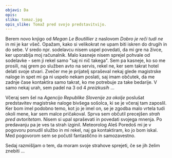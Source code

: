 ```yaml
---
objavi: Da
opis: 
slika: tomaz.jpg
opis_slike: Tomaž pred svojo predstavitvijo.
---
```

Berem novo knjigo od <i>Megan Le Boutillier</i> z naslovom <i>Dobro je reči tudi ne</i> in mi je kar všeč. Opažam, kako si velikokrat ne upam biti iskren do drugih in do sebe. V sredo npr. sodelavcu nisem uspel povedati, da mi gre na živce, ker uporablja moj računalnik. Malo kasneje nisem sprejel pohvale od sodelavke - sem ji rekel samo "saj ni nič takega". Sem pa kasneje, ko so me prosili, naj grem po služben avto na servis, rekel ne, ker sem takrat hotel delati svoje stvari. Zvečer me je prijatelj spraševal nekaj glede magistrske naloge in spet mi ga ni uspelo nekam poslati, saj imam občutek, da me zadnje čase kontaktira samo takrat, ko me potrebuje za take bedarije. V samo nekaj urah, sem padel na 3 od 4 <i>preizkusih</i> ...

Včeraj sem šel na <i>Agencijo Republike Slovenije za okolje</i> poslušat predstavitev magistrske naloge bivšega sošolca, ki se je včeraj tam zaposlil. Ker bom imel podobno temo, kot jo je imel on, se je zgodba malo vrtela tudi okoli mene, kar sem malce pričakoval. Sprva sem občutil precejšen <i>strah pred avtoritetam</i>. Nisem si upal spraševati in povedati svojega mnenja.
Po predavanju pa je ves ta strah izginil. Meteorolog Aleš Poredoš mi je v pogovoru ponudil službo in mi rekel, naj ga kontaktiram, ko jo bom iskal. Med pogovorom sem se počutil fantastično in samozavestno.

Sedaj razmišljam o tem, da moram svoje strahove sprejeti, če se jih želim znebiti ...